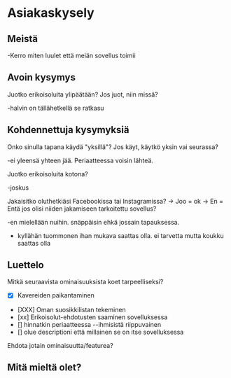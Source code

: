 ﻿# Asiakaskysely

## Meistä
-Kerro miten luulet että meiän sovellus toimii


## Avoin kysymys

Juotko erikoisoluita ylipäätään? Jos juot, niin missä?

-halvin on tällähetkellä se ratkasu

## Kohdennettuja kysymyksiä

Onko sinulla tapana käydä "yksillä"? Jos käyt, käytkö yksin vai seurassa?

-ei yleensä yhteen jää. Periaatteessa voisin lähteä.


Juotko erikoisoluita kotona?

-joskus


Jakaisitko oluthetkiäsi Facebookissa tai Instagramissa?
-> Joo = ok
-> En = Entä jos olisi niiden jakamiseen tarkoitettu sovellus?


-en mielellään nuihin. snäppäisin ehkä jossain tapauksessa.

- kyllähän tuommonen ihan mukava saattas olla. ei tarvetta mutta koukku saattas olla

## Luettelo

Mitkä seuraavista ominaisuuksista koet tarpeelliseksi?

- [x] Kavereiden paikantaminen
- [XXX] Oman suosikkilistan tekeminen
- [xx] Erikoisolut-ehdotusten saaminen sovelluksessa
- [] hinnatkin periaatteessa --ihmisistä riippuvainen
- [] olue descriptioni että millainen se on itse sovelluksessa

Ehdota jotain ominaisuutta/featurea? 

<!-- Järjestele kysymykset siten, että ennen mielipiteiden ja muiden tunnepitoisten asioiden esittelyä käydään läpi faktat.
Neutraalit ja selkeät kymysykset!!
Älä ikinä kysy ”miksi” -->

## Mitä mieltä olet?